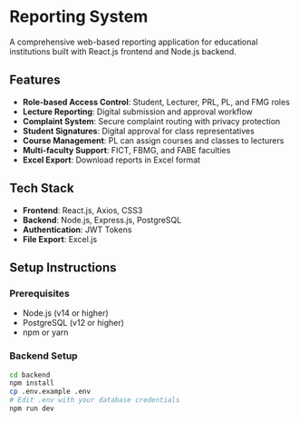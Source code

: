# Reporting System

A comprehensive web-based reporting application for educational institutions built with React.js frontend and Node.js backend.

## Features

- **Role-based Access Control**: Student, Lecturer, PRL, PL, and FMG roles
- **Lecture Reporting**: Digital submission and approval workflow
- **Complaint System**: Secure complaint routing with privacy protection
- **Student Signatures**: Digital approval for class representatives
- **Course Management**: PL can assign courses and classes to lecturers
- **Multi-faculty Support**: FICT, FBMG, and FABE faculties
- **Excel Export**: Download reports in Excel format

## Tech Stack

- **Frontend**: React.js, Axios, CSS3
- **Backend**: Node.js, Express.js, PostgreSQL
- **Authentication**: JWT Tokens
- **File Export**: Excel.js

## Setup Instructions

### Prerequisites
- Node.js (v14 or higher)
- PostgreSQL (v12 or higher)
- npm or yarn

### Backend Setup
```bash
cd backend
npm install
cp .env.example .env
# Edit .env with your database credentials
npm run dev